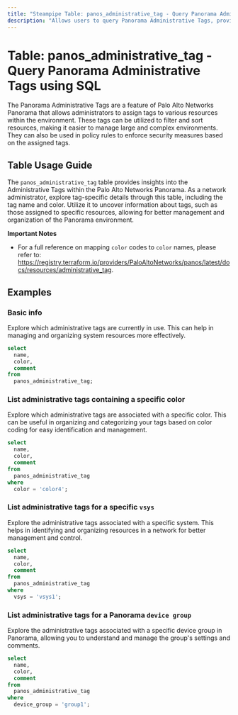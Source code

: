 ```yaml
---
title: "Steampipe Table: panos_administrative_tag - Query Panorama Administrative Tags using SQL"
description: "Allows users to query Panorama Administrative Tags, providing insights into the administrative tags assigned to various resources within the Palo Alto Networks Panorama environment."
---
```


# Table: panos_administrative_tag - Query Panorama Administrative Tags using SQL

The Panorama Administrative Tags are a feature of Palo Alto Networks Panorama that allows administrators to assign tags to various resources within the environment. These tags can be utilized to filter and sort resources, making it easier to manage large and complex environments. They can also be used in policy rules to enforce security measures based on the assigned tags.

## Table Usage Guide

The `panos_administrative_tag` table provides insights into the Administrative Tags within the Palo Alto Networks Panorama. As a network administrator, explore tag-specific details through this table, including the tag name and color. Utilize it to uncover information about tags, such as those assigned to specific resources, allowing for better management and organization of the Panorama environment.

**Important Notes**
- For a full reference on mapping `color` codes to `color` names, please refer to: https://registry.terraform.io/providers/PaloAltoNetworks/panos/latest/docs/resources/administrative_tag.

## Examples

### Basic info
Explore which administrative tags are currently in use. This can help in managing and organizing system resources more effectively.

```sql
select
  name,
  color,
  comment
from
  panos_administrative_tag;
```

### List administrative tags containing a specific color
Explore which administrative tags are associated with a specific color. This can be useful in organizing and categorizing your tags based on color coding for easy identification and management.

```sql
select
  name,
  color,
  comment
from
  panos_administrative_tag
where
  color = 'color4';
```

### List administrative tags for a specific `vsys`
Explore the administrative tags associated with a specific system. This helps in identifying and organizing resources in a network for better management and control.

```sql
select
  name,
  color,
  comment
from
  panos_administrative_tag
where
  vsys = 'vsys1';
```

### List administrative tags for a **Panorama** `device group`
Explore the administrative tags associated with a specific device group in Panorama, allowing you to understand and manage the group's settings and comments.

```sql
select
  name,
  color,
  comment
from
  panos_administrative_tag
where
  device_group = 'group1';
```